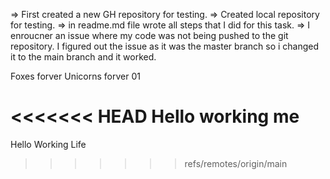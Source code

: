 
=> First created a new GH repository for testing.
=> Created local repository for testing.
=> in readme.md file wrote all steps that I did for this task.
=> I enroucner an issue where my code was not being pushed to the git repository. I figured out the issue as it was the master branch so i changed it to the main branch and it worked.

Foxes forver
Unicorns forver 01

<<<<<<< HEAD
Hello working me
=======
Hello Working Life
>>>>>>> refs/remotes/origin/main

